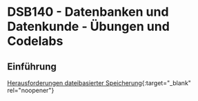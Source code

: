 # DSB140 - Datenbanken und Datenkunde - Übungen und Codelabs
## Einführung
[Herausforderungen dateibasierter Speicherung](https://pkuep.github.io/hska-140-db/einfuehrung_datebasierte_speicherung){:target="_blank" rel="noopener"}

